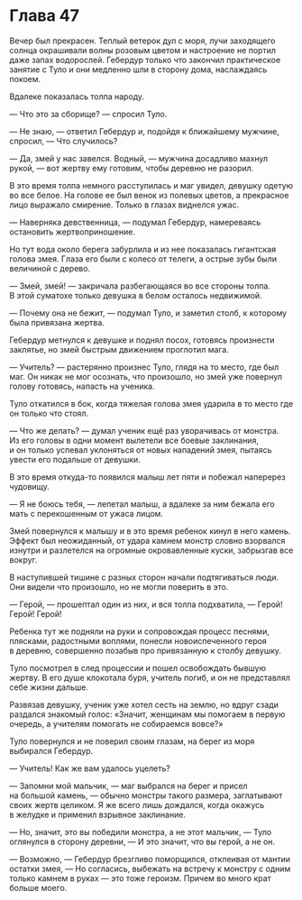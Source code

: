 # Глава 47

Вечер был прекрасен. Теплый ветерок дул с моря, лучи заходящего солнца окрашивали волны розовым цветом и настроение не портил даже запах водорослей. Гебердур только что закончил практическое занятие с Туло и они медленно шли в сторону дома, наслаждаясь покоем.

Вдалеке показалась толпа народу.

— Что это за сборище? — спросил Туло.

— Не знаю, — ответил Гебердур и, подойдя к ближайшему мужчине, спросил, — Что случилось?

— Да, змей у нас завелся. Водный, — мужчина досадливо махнул рукой, — вот жертву ему готовим, чтобы деревню не разорил.

В это время толпа немного расступилась и маг увидел, девушку одетую во все белое. На голове ее был венок из полевых цветов, а прекрасное лицо выражало смирение. Только в глазах виднелся ужас.

— Наверняка девственница, — подумал Гебердур, намереваясь остановить жертвоприношение.

Но тут вода около берега забурлила и из нее показалась гигантская голова змея. Глаза его были с колесо от телеги, а острые зубы были величиной с дерево.

— Змей, змей! — закричала разбегающаяся во все стороны толпа. В этой суматохе только девушка в белом осталось недвижимой.

— Почему она не бежит, — подумал Туло, и заметил столб, к которому была привязана жертва.

Гебердур метнулся к девушке и поднял посох, готовясь произнести заклятье, но змей быстрым движением проглотил мага.

— Учитель? — растерянно произнес Туло, глядя на то место, где был маг. Он никак не мог осознать, что произошло, но змей уже повернул голову готовясь, напасть на ученика.

Туло откатился в бок, когда тяжелая голова змея ударила в то место где он только что стоял.

— Что же делать? — думал ученик ещё раз уворачивась от монстра. Из его головы в одни момент вылетели все боевые заклинания, и он только успевал уклоняться от новых нападений змея, пытаясь увести его подальше от девушки.

В это время откуда-то появился малыш лет пяти и побежал наперерез чудовищу.

— Я не боюсь тебя, — лепетал малыш, а вдалеке за ним бежала его мать с перекошенным от ужаса лицом.

Змей повернулся к малышу и в это время ребенок кинул в него камень. Эффект был неожиданный, от удара камнем монстр словно взорвался изнутри и разлетелся на огромные окровавленные куски, забрызгав все вокруг.

В наступившей тишине с разных сторон начали подтягиваться люди. Они видели что произошло, но не могли поверить в это.

— Герой, — прошептал один из них, и вся толпа подхватила, — Герой! Герой! Герой!

Ребенка тут же подняли на руки и сопровождая процесс песнями, плясками, радостными воплями, понесли новоиспеченного героя в деревню, совершенно позабыв про привязанную к столбу девушку.

Туло посмотрел в след процессии и пошел освобождать бывшую жертву. В его душе клокотала буря, учитель погиб, и он не представлял себе жизни дальше.

Развязав девушку, ученик уже хотел сесть на землю, но вдруг сзади раздался знакомый голос: «Значит, женщинам мы помогаем в первую очередь, а учителям помогать не собираемся вовсе?»

Туло повернулся и не поверил своим глазам, на берег из моря выбирался Гебердур.

— Учитель! Как же вам удалось уцелеть?

— Запомни мой мальчик, — маг выбрался на берег и присел на большой камень, — обычно монстры такого размера, заглатывают своих жертв целиком. Я же всего лишь дождался, когда окажусь в желудке и применил взрывное заклинание.

— Но, значит, это вы победили монстра, а не этот мальчик, — Туло оглянулся в сторону деревни, — И это значит, что вы герой, а не он.

— Возможно, — Гебердур брезгливо поморщился, отклеивая от мантии остатки змея, — Но согласись, выбежать на встречу к монстру с одним только камнем в руках — это тоже героизм. Причем во много крат больше моего.

